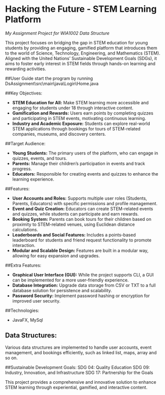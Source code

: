 # Hacking the Future - STEM Learning Platform
*My Assignment Project for WIA1002 Data Structure*

This project focuses on bridging the gap in STEM education for young students by providing an engaging, gamified platform that introduces them to the world of Science, Technology, Engineering, and Mathematics (STEM). Aligned with the United Nations’ Sustainable Development Goals (SDGs), it aims to foster early interest in STEM fields through hands-on learning and rewarding activities.

##User Guide
start the program by running DsAssignment\src\main\java\Login\Home.java

##Key Objectives:
- **STEM Education for All:** Make STEM learning more accessible and engaging for students under 18 through interactive content.
- **Gamification and Rewards:** Users earn points by completing quizzes and participating in STEM events, motivating continuous learning.
- **Industry and Academic Exposure:** Students can explore real-world STEM applications through bookings for tours of STEM-related companies, museums, and discovery centers.
  
##Target Audience:
- **Young Students:** The primary users of the platform, who can engage in quizzes, events, and tours.
- **Parents:** Manage their children’s participation in events and track progress.
- **Educators:** Responsible for creating events and quizzes to enhance the learning experience.
  
##Features:
- **User Accounts and Roles:** Supports multiple user roles (Students, Parents, Educators) with specific permissions and profile management.
- **Event and Quiz Creation:** Educators can create STEM-related events and quizzes, while students can participate and earn rewards.
- **Booking System:** Parents can book tours for their children based on proximity to STEM-related venues, using Euclidean distance calculations.
- **Leaderboards and Social Features:** Includes a points-based leaderboard for students and friend request functionality to promote interaction.
- **Modular and Scalable Design:** Features are built in a modular way, allowing for easy expansion and upgrades.

##Extra Features:
- **Graphical User Interface (GUI):** While the project supports CLI, a GUI can be implemented for a more user-friendly experience.
- **Database Integration:** Upgrade data storage from CSV or TXT to a full database solution for persistence and scalability.
- **Password Security:** Implement password hashing or encryption for improved user security.

##Technologies:
- JavaFX, MySql
  
## Data Structures: 
Various data structures are implemented to handle user accounts, event management, and bookings efficiently, such as linked list, maps, array and so on.

##Sustainable Development Goals:
SDG 04: Quality Education
SDG 09: Industry, Innovation, and Infrastructure
SDG 17: Partnership for the Goals

This project provides a comprehensive and innovative solution to enhance STEM learning through experiential, gamified, and interactive content.
